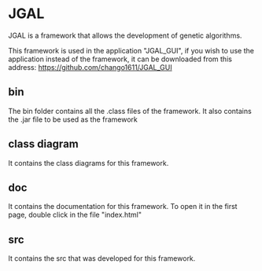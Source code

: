 JGAL
====

JGAL is a framework that allows the development of genetic algorithms.

This framework is used in the application "JGAL_GUI",
if you wish to use the application instead of the framework,
it can be downloaded from this address:
https://github.com/chango1611/JGAL_GUI

bin
---

The bin folder contains all the .class files of the framework.
It also contains the .jar file to be used as the framework

class diagram
-------------

It contains the class diagrams for this framework.

doc
---

It contains the documentation for this framework.
To open it in the first page, double click in the file "index.html"

src
---

It contains the src that was developed for this framework.